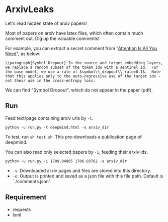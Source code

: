 # ArxivLeaks

Let's read hidden state of arxiv papers!

Most of papers on arxiv have latex files, which often contain much comment out. Dig up the valuable comments!

For example, you can extract a secret comment from "[Attention Is All You Need](https://arxiv.org/abs/1706.03762)", as below:
```
\\paragraph{Symbol Dropout} In the source and target embedding layers, we replace a random subset of the token ids with a sentinel id.  For the base model, we use a rate of $symbol\\_dropout\\_rate=0.1$.  Note that this applies only to the auto-regressive use of the target ids - not their use in the cross-entropy loss.
```
We can find "Symbol Dropout", which do not appear in the paper (pdf).


## Run

Feed text/page containing arxiv urls by `-t`.
```
python -u run.py -t deepmind.html -s arxiv_dir
```
To test, run `sh test.sh`. This pre-downloads a publication page of deepmind.

You can also read only selected papers by `-i`, feeding their arxiv ids.
```
python -u run.py -i 1709.04905 1706.03762 -s arxiv_dir
```

- `-s`: Downloaded arxiv pages and files are stored into this directory.
- `-o`: Output is printed and saved as a json file with this file path. Default is `./comments.json'.


## Requirement

- requests
- lxml